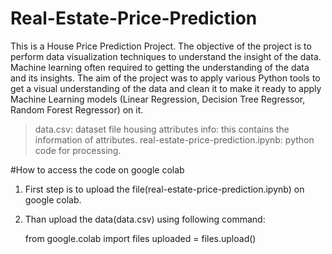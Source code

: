 # Real-Estate-Price-Prediction
This is a House Price Prediction Project. The objective of the project is to perform data visualization techniques to understand the insight of the data. Machine learning often required to getting the understanding of the data and its insights. The aim of the  project was to apply various Python tools to get a visual understanding of the data and clean it to make it ready to apply Machine Learning models (Linear Regression, Decision Tree Regressor, Random Forest Regressor) on it.


> data.csv: dataset file
> housing attributes info: this contains the information of attributes.
> real-estate-price-prediction.ipynb: python code for processing.

#How to access the code on google colab
1) First step is to upload the file(real-estate-price-prediction.ipynb) on google colab.
2) Than upload the data(data.csv) using following command:
    
    from google.colab import files
    uploaded = files.upload() 
